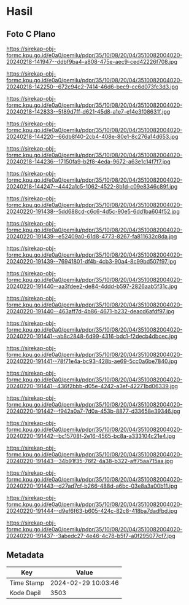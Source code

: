 # Hasil

## Foto C Plano

https://sirekap-obj-formc.kpu.go.id/e0a0/pemilu/pdpr/35/10/08/20/04/3510082004020-20240218-141947--ddbf9ba4-a808-475e-aec9-ced42226f708.jpg

https://sirekap-obj-formc.kpu.go.id/e0a0/pemilu/pdpr/35/10/08/20/04/3510082004020-20240218-142250--672c94c2-7414-46d6-bec9-cc6d073fc3d3.jpg

https://sirekap-obj-formc.kpu.go.id/e0a0/pemilu/pdpr/35/10/08/20/04/3510082004020-20240218-142833--5f89d7ff-d621-45d8-a1e7-e14e3f08631f.jpg

https://sirekap-obj-formc.kpu.go.id/e0a0/pemilu/pdpr/35/10/08/20/04/3510082004020-20240218-144220--66db8f40-2cb4-408e-80e1-8c276a14d653.jpg

https://sirekap-obj-formc.kpu.go.id/e0a0/pemilu/pdpr/35/10/08/20/04/3510082004020-20240218-144236--17150fa9-b2f8-4eda-9672-a63e1c14f7f7.jpg

https://sirekap-obj-formc.kpu.go.id/e0a0/pemilu/pdpr/35/10/08/20/04/3510082004020-20240218-144247--4442a1c5-1062-4522-8b1d-c09e8346c89f.jpg

https://sirekap-obj-formc.kpu.go.id/e0a0/pemilu/pdpr/35/10/08/20/04/3510082004020-20240220-191438--5dd688cd-c6c6-4d5c-90e5-6dd1ba604f52.jpg

https://sirekap-obj-formc.kpu.go.id/e0a0/pemilu/pdpr/35/10/08/20/04/3510082004020-20240220-191439--e52409a0-61d8-4773-8267-fa811632c8da.jpg

https://sirekap-obj-formc.kpu.go.id/e0a0/pemilu/pdpr/35/10/08/20/04/3510082004020-20240220-191439--76941801-df4b-4cb3-90a4-8c99bd507f97.jpg

https://sirekap-obj-formc.kpu.go.id/e0a0/pemilu/pdpr/35/10/08/20/04/3510082004020-20240220-191440--aa3fdee2-de84-4ddd-b597-2826aab5f31c.jpg

https://sirekap-obj-formc.kpu.go.id/e0a0/pemilu/pdpr/35/10/08/20/04/3510082004020-20240220-191440--463aff7d-4b86-4671-b232-deacd6afdf97.jpg

https://sirekap-obj-formc.kpu.go.id/e0a0/pemilu/pdpr/35/10/08/20/04/3510082004020-20240220-191441--ab8c2848-6d99-4316-bdc1-f2decb4dbcec.jpg

https://sirekap-obj-formc.kpu.go.id/e0a0/pemilu/pdpr/35/10/08/20/04/3510082004020-20240220-191441--78f71e4a-bc93-428b-ae69-5cc0a6be7840.jpg

https://sirekap-obj-formc.kpu.go.id/e0a0/pemilu/pdpr/35/10/08/20/04/3510082004020-20240220-191441--436f2bbb-d05e-4242-a3ef-42271bd06339.jpg

https://sirekap-obj-formc.kpu.go.id/e0a0/pemilu/pdpr/35/10/08/20/04/3510082004020-20240220-191442--f942a0a7-7d0a-453b-8877-d33658e39346.jpg

https://sirekap-obj-formc.kpu.go.id/e0a0/pemilu/pdpr/35/10/08/20/04/3510082004020-20240220-191442--bc15708f-2e16-4565-bc8a-a333104c21e4.jpg

https://sirekap-obj-formc.kpu.go.id/e0a0/pemilu/pdpr/35/10/08/20/04/3510082004020-20240220-191443--34b91f35-76f2-4a38-b322-aff75aa715aa.jpg

https://sirekap-obj-formc.kpu.go.id/e0a0/pemilu/pdpr/35/10/08/20/04/3510082004020-20240220-191443--d27ad7cf-b266-488d-a6bc-03e8a3a00b11.jpg

https://sirekap-obj-formc.kpu.go.id/e0a0/pemilu/pdpr/35/10/08/20/04/3510082004020-20240220-191444--d9ef6f63-b605-424c-82c8-418ba7dadfbd.jpg

https://sirekap-obj-formc.kpu.go.id/e0a0/pemilu/pdpr/35/10/08/20/04/3510082004020-20240220-191437--3abedc27-4e46-4c78-b5f7-a0f295077cf7.jpg


## Metadata

| Key        | Value               |
| ---------- | ------------------- |
| Time Stamp | 2024-02-29 10:03:46 |
| Kode Dapil | 3503                |



